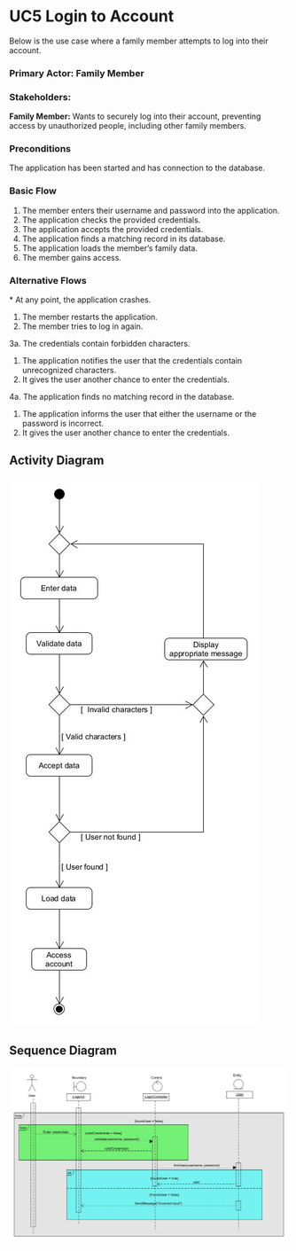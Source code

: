 # UC5 Login to Account
Below is the use case where a family member attempts to log into their account.

### Primary Actor: Family Member

### Stakeholders:

**Family Member:** Wants to securely log into their account, preventing access by unauthorized people, including other family members.

### Preconditions

The application has been started and has connection to the database.

### Basic Flow

1. The member enters their username and password into the application.  
2. The application checks the provided credentials.  
3. The application accepts the provided credentials.  
4. The application finds a matching record in its database.  
5. The application loads the member’s family data. 
6. The member gains access.

### Alternative Flows

\* At any point, the application crashes.

1. The member restarts the application.  
2. The member tries to log in again.

3a. The credentials contain forbidden characters.

1. The application notifies the user that the credentials contain unrecognized characters.  
2. It gives the user another chance to enter the credentials.

4a. The application finds no matching record in the database.

1. The application informs the user that either the username or the password is incorrect.  
2. It gives the user another chance to enter the credentials.

## Activity Diagram
![image](/docs/markdown/uml/requirements/en-US/uc5-activity-diagram.jpg)

## Sequence Diagram
![image](/docs/markdown/uml/requirements/en-US/uc5-sequence-diagram.jpg)